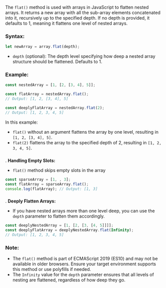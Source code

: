 The `flat()` method is used with arrays in JavaScript to flatten nested arrays. It returns a new array with all the sub-array elements concatenated into it, recursively up to the specified depth. If no depth is provided, it defaults to 1, meaning it flattens one level of nested arrays.

### Syntax:

```javascript
let newArray = array.flat(depth);
```

- `depth` (optional): The depth level specifying how deep a nested array structure should be flattened. Defaults to 1.

### Example:

```javascript
const nestedArray = [1, [2, [3, 4], 5]];

const flatArray = nestedArray.flat();
// Output: [1, 2, [3, 4], 5]

const deeplyFlatArray = nestedArray.flat(2);
// Output: [1, 2, 3, 4, 5]
```

In this example:

- `flat()` without an argument flattens the array by one level, resulting in `[1, 2, [3, 4], 5]`.
- `flat(2)` flattens the array to the specified depth of 2, resulting in `[1, 2, 3, 4, 5]`.

### 
. **Handling Empty Slots:**
   - `flat()` method skips empty slots in the array

   ```javascript
   const sparseArray = [1, , 3];
   const flatArray = sparseArray.flat();
   console.log(flatArray); // Output: [1, 3]
   ```

### 
. **Deeply Flatten Arrays:**
   - If you have nested arrays more than one level deep, you can use the `depth` parameter to flatten them accordingly.

   ```javascript
   const deeplyNestedArray = [1, [2, [3, [4, 5]]]];
   const deeplyFlatArray = deeplyNestedArray.flat(Infinity);
   // Output: [1, 2, 3, 4, 5]
   ```

### Note:

- The `flat()` method is part of ECMAScript 2019 (ES10) and may not be available in older browsers. Ensure your target environment supports this method or use polyfills if needed.
- The `Infinity` value for the `depth` parameter ensures that all levels of nesting are flattened, regardless of how deep they go.